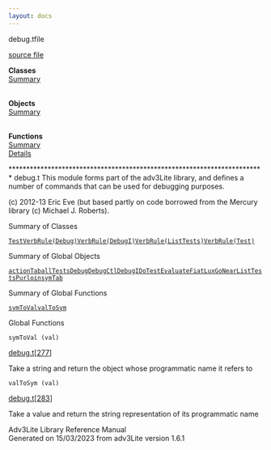 ```yaml
---
layout: docs
---
```

<span class="title">debug.t</span><span class="type">file</span>

[source file](../source/debug.t.html)

**Classes**  
[Summary](#_ClassSummary_)  
 

**Objects**  
[Summary](#_ObjectSummary_)  
 

**Functions**  
[Summary](#_FunctionSummary_)  
[Details](#_Functions_)

<div class="fdesc">

\*\*\*\*\*\*\*\*\*\*\*\*\*\*\*\*\*\*\*\*\*\*\*\*\*\*\*\*\*\*\*\*\*\*\*\*\*\*\*\*\*\*\*\*\*\*\*\*\*\*\*\*\*\*\*\*\*\*\*\*\*\*\*\*\*\*\*\*\*\*\*\*
debug.t This module forms part of the adv3Lite library, and defines a
number of commands that can be used for debugging purposes.

\(c\) 2012-13 Eric Eve (but based partly on code borrowed from the
Mercury library (c) Michael J. Roberts).

</div>

<span id="_ClassSummary_"></span>

<div class="mjhd">

<span class="hdln">Summary of Classes</span>  

</div>

[`Test`](../object/Test.html)[`VerbRule(Debug)`](../object/VerbRule(Debug).html)[`VerbRule(DebugI)`](../object/VerbRule(DebugI).html)[`VerbRule(ListTests)`](../object/VerbRule(ListTests).html)[`VerbRule(Test)`](../object/VerbRule(Test).html)
<span id="_ObjectSummary_"></span>

<div class="mjhd">

<span class="hdln">Summary of Global Objects</span>  

</div>

[`actionTab`](../object/actionTab.html)[`allTests`](../object/allTests.html)[`Debug`](../object/Debug.html)[`DebugCtl`](../object/DebugCtl.html)[`DebugI`](../object/DebugI.html)[`DoTest`](../object/DoTest.html)[`Evaluate`](../object/Evaluate.html)[`FiatLux`](../object/FiatLux.html)[`GoNear`](../object/GoNear.html)[`ListTests`](../object/ListTests.html)[`Purloin`](../object/Purloin.html)[`symTab`](../object/symTab.html)
<span id="FunctionSummary_"></span>

<div class="mjhd">

<span class="hdln">Summary of Global Functions</span>  

</div>

[`symToVal`](#symToVal)[`valToSym`](#valToSym)

<span id="_Functions_"></span>

<div class="mjhd">

<span class="hdln">Global Functions</span>  

</div>

<span id="symToVal"></span>

`symToVal (val)`

[debug.t](../file/debug.t.html)\[[277](../source/debug.t.html#277)\]

<div class="desc">

Take a string and return the object whose programmatic name it refers to

</div>

<span id="valToSym"></span>

`valToSym (val)`

[debug.t](../file/debug.t.html)\[[283](../source/debug.t.html#283)\]

<div class="desc">

Take a value and return the string representation of its programmatic
name

</div>

<div class="ftr">

Adv3Lite Library Reference Manual  
Generated on 15/03/2023 from adv3Lite version 1.6.1

</div>

